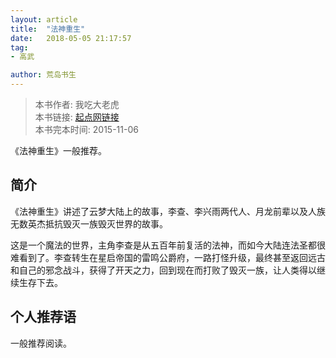 ```yaml
---
layout: article
title:  "法神重生"
date:   2018-05-05 21:17:57
tag:
- 高武

author: 荒岛书生
---
```


> 本书作者:  我吃大老虎  
> 本书链接:  [起点网链接](https://www.baidu.com/link?url=6cJ5YhMTZtJywt0RkRUGo8IAn7qLXnm7-33TGMidFJKJItQ65kKz16LGyUgAeud-YeBa9XdDsleLePA-ymDQa_&wd=&eqid=ebc41eb800416941000000035e3c21fd)  
> 本书完本时间: 2015-11-06

《法神重生》一般推荐。
<!---more--->


 
## 简介
《法神重生》讲述了云梦大陆上的故事，李查、李兴雨两代人、月龙前辈以及人族无数英杰抵抗毁灭一族毁灭世界的故事。

这是一个魔法的世界，主角李查是从五百年前复活的法神，而如今大陆连法圣都很难看到了。李查转生在星启帝国的雷鸣公爵府，一路打怪升级，最终甚至返回远古和自己的邪念战斗，获得了开天之力，回到现在而打败了毁灭一族，让人类得以继续生存下去。

 

## 个人推荐语
一般推荐阅读。